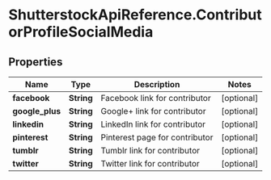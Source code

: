 # ShutterstockApiReference.ContributorProfileSocialMedia

## Properties
Name | Type | Description | Notes
------------ | ------------- | ------------- | -------------
**facebook** | **String** | Facebook link for contributor | [optional] 
**google_plus** | **String** | Google+ link for contributor | [optional] 
**linkedin** | **String** | LinkedIn link for contributor | [optional] 
**pinterest** | **String** | Pinterest page for contributor | [optional] 
**tumblr** | **String** | Tumblr link for contributor | [optional] 
**twitter** | **String** | Twitter link for contributor | [optional] 


